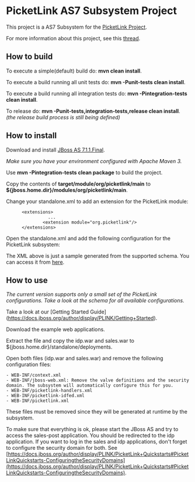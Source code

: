 # PicketLink AS7 Subsystem Project #
 
This project is a AS7 Subsystem for the [PicketLink Project](http://www.jboss.org/picketlink "PicketLink Project").

For more information about this project, see this [thread](https://community.jboss.org/thread/196424 "PicketLink Subsystem Discussion Thread"). 

## How to build ##

To execute a simple(default) build do: **mvn clean install**.

To execute a build running all unit tests do: **mvn -Punit-tests clean install**. 

To execute a build running all integration tests do: **mvn -Pintegration-tests clean install**. 

To release do:  **mvn -Punit-tests,integration-tests,release clean install**. *(the release build process is still being defined)*

## How to install ##

Download and install [JBoss AS 7.1.1.Final](http://www.jboss.org/jbossas/downloads/ "JBoss AS7 Downloads").

*Make sure you have your environment configured with Apache Maven 3.*

Use **mvn -Pintegration-tests clean package** to build the project.

Copy the contents of **target/module/org/picketlink/main** to **${jboss.home.dir}/modules/org/picketlink/main**.

Change your standalone.xml to add an extension for the PicketLink module:

          <extensions>
                    ...
                  <extension module="org.picketlink"/>
          </extensions>

Open the standalone.xml and add the following configuration for the PicketLink subsystem: 
	<federation alias="federation-without-signatures">		<saml token-timeout="4000" clock-skew="0" />		<identity-provider alias="idp.war" security-domain="idp" supportsSignatures="false" url="http://localhost:8080/idp/">			<trust>				<trust-domain name="localhost" />			</trust>		</identity-provider>		<service-providers>			<service-provider alias="sales-post.war"				post-binding="false" securitydomain="sp"				url="http://localhost:8080/sales-post/" supportsSignatures="false" />		</service-providers>	</federation>

The XML above is just a sample generated from the supported schema. You can access it from [here](https://github.com/picketlink/as-subsystem/blob/master/src/main/resources/schema/picketlink-subsystem.xsd).

## How to use ##
 
*The current version supports only a small set of the PicketLink configurations. Take a look at the schema for all available configurations.*
 
Take a look at our [Getting Started Guide] (https://docs.jboss.org/author/display/PLINK/Getting+Started).

Download the example web applications.

Extract the file and copy the idp.war and sales.war to ${jboss.home.dir}/standalone/deployments.

Open both files (idp.war and sales.war) and remove the following configuration files:

	- WEB-INF/context.xml
	- WEB-INF/jboss-web.xml: Remove the valve definitions and the security domain. The subsystem will automatically configure this for you.
	- WEB-INF/picketlink-handlers.xml
	- WEB-INF/picketlink-idfed.xml
	- WEB-INF/picketlink.xml

These files must be removed since they will be generated at runtime by the subsystem.

To make sure that everything is ok, please start the JBoss AS and try to access the sales-post application. You should be redirected to the idp application. If you want to log in the sales and idp applications, don't forget to configure the security domain for both. See [https://docs.jboss.org/author/display/PLINK/PicketLink+Quickstarts#PicketLinkQuickstarts-ConfiguringtheSecurityDomains](https://docs.jboss.org/author/display/PLINK/PicketLink+Quickstarts#PicketLinkQuickstarts-ConfiguringtheSecurityDomains).
